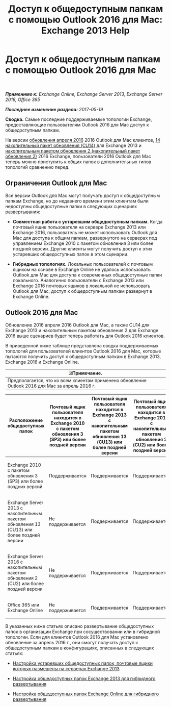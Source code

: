 ﻿---
title: 'Доступ к общедоступным папкам с помощью Outlook 2016 для Mac: Exchange 2013 Help'
TOCTitle: Доступ к общедоступным папкам с помощью Outlook 2016 для Mac
ms:assetid: bc9b8226-bd8b-4edc-882b-4f19cfe118eb
ms:mtpsurl: https://technet.microsoft.com/ru-ru/library/Mt788631(v=EXCHG.150)
ms:contentKeyID: 74115366
ms.date: 05/22/2018
mtps_version: v=EXCHG.150
ms.translationtype: MT
---

# Доступ к общедоступным папкам с помощью Outlook 2016 для Mac

 

_**Применимо к:** Exchange Online, Exchange Server 2013, Exchange Server 2016, Office 365_

_**Последнее изменение раздела:** 2017-05-19_

**Сводка.** Самые последние поддерживаемые топологии Exchange, предоставляющие пользователям Outlook 2016 для Mac доступ к общедоступным папкам.

На версии [обновления апреля 2016](https://go.microsoft.com/fwlink/?linkid=829202) 2016 Outlook для Mac клиентов, [14 накопительный пакет обновления (CU14)](https://go.microsoft.com/fwlink/p/?linkid=849432) для Exchange 2013 и [накопительным пакетом обновления 2 (накопительный пакет обновления 2)](https://go.microsoft.com/fwlink/p/?linkid=849793) 2016 Exchange, пользователи 2016 Outlook для Mac теперь можно приступить к общих папок в дополнительных типов топологий сравнению перед.

## Ограничения Outlook для Mac

Все версии Outlook для Mac могут получать доступ к общедоступным папкам Exchange, но до недавнего времени этим клиентам были недоступны общедоступные папки в следующих сценариях развертывания:

  - **Совместная работа с устаревшим общедоступным папкам.** Когда почтовый ящик пользователя на сервере Exchange 2013 или Exchange 2016, пользователь не может использовать Outlook для Mac для доступа к общим папкам, развернутого на серверах под управлением Exchange 2010 с пакетом обновления 3 или более поздней версии. Другие клиенты могут получить доступ к этих устаревших общедоступных папок в этом сценарии.

  - **Гибридных топологиях.** Локальных пользователей с почтовым ящиком на основе в Exchange Online не удалось использовать Outlook для Mac для доступа к современных общедоступные папки локального. Аналогично пользователи с Exchange 2013 или Exchange 2016 почтовых ящиков в локальной не использовать Outlook для Mac, доступ к общедоступным папкам развернут в Exchange Online.

## Outlook 2016 для Mac

Обновление 2016 апреля 2016 Outlook для Mac, а также CU14 для Exchange 2013 и накопительным пакетом обновления 2 для Exchange 2016 выше сценариев будет теперь работать для Outlook 2016 клиентов.

В приведенной ниже таблице представлена сводка поддерживаемых топологий для пользователей клиентов Outlook 2016 для Mac, которые пытаются получить доступ к общедоступным папкам в Exchange 2013, Exchange 2016 и Exchange Online.

<table>
<thead>
<tr class="header">
<th><img src="images/JJ126620.note(EXCHG.150).gif" title="Примечание" alt="Примечание" />Примечание.</th>
</tr>
</thead>
<tbody>
<tr class="odd">
<td>Предполагается, что ко всем клиентам применено обновление Outlook 2016 для Mac за апрель 2016 г.</td>
</tr>
</tbody>
</table>



<table>
<colgroup>
<col style="width: 20%" />
<col style="width: 20%" />
<col style="width: 20%" />
<col style="width: 20%" />
<col style="width: 20%" />
</colgroup>
<thead>
<tr class="header">
<th>Расположение общедоступных папок</th>
<th>Почтовый ящик пользователя находится в Exchange 2010 с пакетом обновления 3 (SP3) или более поздней версии</th>
<th>Почтовый ящик пользователя находится в Exchange 2013 с накопительным пакетом обновления 13 (CU13) или более поздней версии</th>
<th>Почтовый ящик пользователя находится в Exchange 2016 с накопительным пакетом обновления 2 (CU2) или более поздней версии</th>
<th>Почтовый ящик пользователя находится в Office 365 или Exchange Online</th>
</tr>
</thead>
<tbody>
<tr class="odd">
<td><p>Exchange 2010 с пакетом обновления 3 (SP3) или более поздних версий</p></td>
<td><p>Поддерживается</p></td>
<td><p>Поддерживается</p></td>
<td><p>Поддерживается</p></td>
<td><p>Не поддерживается</p></td>
</tr>
<tr class="even">
<td><p>Exchange Server 2013 с накопительным пакетом обновления 13 (CU13) или более поздней версии</p></td>
<td><p>Не поддерживается</p></td>
<td><p>Поддерживается</p></td>
<td><p>Поддерживается</p></td>
<td><p>Поддерживается</p></td>
</tr>
<tr class="odd">
<td><p>Exchange Server 2016 с накопительным пакетом обновления 2 (CU2) или более поздней версии</p></td>
<td><p>Не поддерживается</p></td>
<td><p>Поддерживается</p></td>
<td><p>Поддерживается</p></td>
<td><p>Поддерживается</p></td>
</tr>
<tr class="even">
<td><p>Office 365 или Exchange Online</p></td>
<td><p>Не поддерживается</p></td>
<td><p>Поддерживается</p></td>
<td><p>Поддерживается</p></td>
<td><p>Поддерживается</p></td>
</tr>
</tbody>
</table>


В указанных ниже статьях описано развертывание общедоступных папок в организации Exchange при сосуществовании или в гибридной топологии. Если для клиентов Outlook 2016 для Mac установлено обновление за апрель 2016 г., они смогут получать доступ к общедоступным папкам в конфигурациях, описанных в следующих статьях:

  - [Настройка устаревших общедоступных папок, почтовые ящики которых размещены на серверах Exchange 2013](configure-legacy-public-folders-where-user-mailboxes-are-on-exchange-2013-servers-exchange-2013-help.md)

  - [Настройка общедоступных папок Exchange 2013 для гибридного развертывания](configure-exchange-2013-public-folders-for-a-hybrid-deployment-exchange-2013-help.md)

  - [Настройка общедоступных папок Exchange Online для гибридного развертывания](configure-exchange-online-public-folders-for-a-hybrid-deployment-exchange-2013-help.md)


